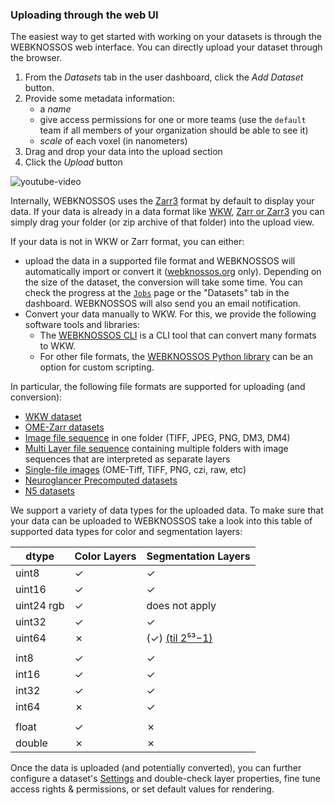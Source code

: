 ### Uploading through the web UI
The easiest way to get started with working on your datasets is through the WEBKNOSSOS web interface. You can directly upload your dataset through the browser.

1. From the *Datasets* tab in the user dashboard, click the *Add Dataset* button.
2. Provide some metadata information:  
    - a *name* 
    - give access permissions for one or more teams (use the `default` team if all members of your organization should be able to see it)
    - *scale* of each voxel (in nanometers)
3. Drag and drop your data into the upload section
4. Click the *Upload* button

![youtube-video](https://www.youtube.com/embed/ZvUJrv86w8w?start=17)

Internally, WEBKNOSSOS uses the [Zarr3](./zarr.md) format by default to display your data.
If your data is already in a data format like [WKW](./wkw.md), [Zarr or Zarr3](./zarr.md) you can simply drag your folder (or zip archive of that folder) into the upload view.

If your data is not in WKW or Zarr format, you can either:

- upload the data in a supported file format and WEBKNOSSOS will automatically import or convert it ([webknossos.org](https://webknossos.org) only). 
Depending on the size of the dataset, the conversion will take some time. 
You can check the progress at the [`Jobs`](../automation/jobs.md) page or the "Datasets" tab in the dashboard.
WEBKNOSSOS will also send you an email notification.
- Convert your data manually to WKW. For this, we provide the following software tools and libraries:
    - The [WEBKNOSSOS CLI](https://docs.webknossos.org/cli) is a CLI tool that can convert many formats to WKW. 
    - For other file formats, the [WEBKNOSSOS Python library](https://docs.webknossos.org/webknossos-py/index.html) can be an option for custom scripting.

In particular, the following file formats are supported for uploading (and conversion):

- [WKW dataset](./wkw.md)
- [OME-Zarr datasets](./zarr.md)
- [Image file sequence](./image_stacks.md#single-layer-image-file-sequence) in one folder (TIFF, JPEG, PNG, DM3, DM4)
- [Multi Layer file sequence](./image_stacks.md#multi-layer-image-file-sequence) containing multiple folders with image sequences that are interpreted as separate layers
- [Single-file images](./image_stacks.md#single-file-images) (OME-Tiff, TIFF, PNG, czi, raw, etc)
- [Neuroglancer Precomputed datasets](./neuroglancer_precomputed.md)
- [N5 datasets](./n5.md)

We support a variety of data types for the uploaded data. To make sure that your data can be uploaded to WEBKNOSSOS take a look into this table of supported data types for color and segmentation layers:

|   dtype    | Color Layers  |       Segmentation Layers   |
|------------|------------|------------|
|   uint8    |       ✓     |   ✓                       |
|   uint16   |       ✓     |   ✓                       |
|   uint24  rgb  |       ✓   |   does not apply        |
|   uint32   |       ✓     |   ✓                       |
|   uint64   |       ✗     |   (✓)  [(til 2⁵³−1)](https://github.com/scalableminds/webknossos/issues/6921)          |
|   |  |  |  |
|    int8    |       ✓     |        ✓                   |
|    int16   |       ✓     |        ✓                   |
|    int32   |       ✓     |        ✓                   |
|    int64   |       ✗     |        ✓                   |
|   |  |  |  |
|    float   |       ✓     |        ✗                   |
|    double  |       ✗     |        ✗                   |

Once the data is uploaded (and potentially converted), you can further configure a dataset's [Settings](../datasets/settings.md) and double-check layer properties, fine tune access rights & permissions, or set default values for rendering.